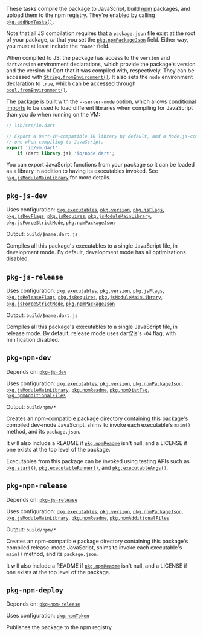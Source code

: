These tasks compile the package to JavaScript, build [npm][] packages, and
upload them to the npm registry. They're enabled by calling
[`pkg.addNpmTasks()`][].

[npm]: https://www.npmjs.com
[`pkg.addNpmTasks()`]: https://pub.dev/documentation/cli_pkg/latest/cli_pkg/addNpmTasks.html

Note that all JS compilation requires that a `package.json` file exist at the
root of your package, *or* that you set the [`pkg.npmPackageJson`][] field.
Either way, you must at least include the `"name"` field.

[`pkg.npmPackageJson`]: https://pub.dev/documentation/cli_pkg/latest/cli_pkg/npmPackageJson.html

When compiled to JS, the package has access to the `version` and `dartVersion`
environment declarations, which provide the package's version and the version of
Dart that it was compiled with, respectively. They can be accessed with
[`String.fromEnvironment()`][]. It also sets the `node` environment declaration
to `true`, which can be accessed through [`bool.fromEnvironment()`][].

[`String.fromEnvironment()`]: https://api.dartlang.org/stable/dart-core/String/String.fromEnvironment.html
[`bool.fromEnvironment()`]: https://api.dartlang.org/stable/dart-core/String/bool.fromEnvironment.html

The package is built with the `--server-mode` option, which allows [conditional
imports][] to be used to load different libraries when compiling for JavaScript
than you do when running on the VM:

[conditional imports]: https://github.com/dart-lang/site-www/issues/1569

```dart
// lib/src/io.dart

// Export a Dart-VM-compatible IO library by default, and a Node.js-compatible
// one when compiling to JavaScript.
export 'io/vm.dart' 
    if (dart.library.js) 'io/node.dart';
```

You can export JavaScript functions from your package so it can be loaded as a
library in addition to having its executables invoked. See
[`pkg.jsModuleMainLibrary`][] for more details.

[`pkg.jsModuleMainLibrary`]: https://pub.dev/documentation/cli_pkg/latest/cli_pkg/jsModuleMainLibrary.html

## `pkg-js-dev`

Uses configuration: [`pkg.executables`][], [`pkg.version`][], [`pkg.jsFlags`][],
[`pkg.jsDevFlags`][], [`pkg.jsRequires`][], [`pkg.jsModuleMainLibrary`][],
[`pkg.jsForceStrictMode`][], [`pkg.npmPackageJson`][]

[`pkg.executables`]: https://pub.dev/documentation/cli_pkg/latest/cli_pkg/executables.html
[`pkg.version`]: https://pub.dev/documentation/cli_pkg/latest/cli_pkg/version.html
[`pkg.jsFlags`]: https://pub.dev/documentation/cli_pkg/latest/cli_pkg/jsFlags.html
[`pkg.jsDevFlags`]: https://pub.dev/documentation/cli_pkg/latest/cli_pkg/jsDevFlags.html
[`pkg.jsRequires`]: https://pub.dev/documentation/cli_pkg/latest/cli_pkg/jsRequires.html
[`pkg.jsForceStrictMode`]: https://pub.dev/documentation/cli_pkg/latest/cli_pkg/jsForceStrictMode.html

Output: `build/$name.dart.js`

Compiles all this package's executables to a single JavaScript file, in
development mode. By default, development mode has all optimizations disabled.

## `pkg-js-release`

Uses configuration: [`pkg.executables`][], [`pkg.version`][], [`pkg.jsFlags`][],
[`pkg.jsReleaseFlags`][], [`pkg.jsRequires`][], [`pkg.jsModuleMainLibrary`][],
[`pkg.jsForceStrictMode`][], [`pkg.npmPackageJson`][]

[`pkg.jsReleaseFlags`]: https://pub.dev/documentation/cli_pkg/latest/cli_pkg/jsReleaseFlags.html

Output: `build/$name.dart.js`

Compiles all this package's executables to a single JavaScript file, in release
mode. By default, release mode uses dart2js's `-O4` flag, with minification
disabled.

## `pkg-npm-dev`

Depends on: [`pkg-js-dev`][]

[`pkg-js-dev`]: #pkg-js-dev

Uses configuration: [`pkg.executables`][], [`pkg.version`][], [`pkg.npmPackageJson`][], [`pkg.jsModuleMainLibrary`][], [`pkg.npmReadme`][], [`pkg.npmDistTag`][], [`pkg.npmAdditionalFiles`]

[`pkg.npmReadme`]: https://pub.dev/documentation/cli_pkg/latest/cli_pkg/npmReadme.html
[`pkg.npmDistTag`]: https://pub.dev/documentation/cli_pkg/latest/cli_pkg/npmDistTag.html
[`pkg.npmAdditionalFiles`]: https://pub.dev/documentation/cli_pkg/latest/cli_pkg/npmAdditionalFilesTag.html

Output: `build/npm/*`

Creates an npm-compatible package directory containing this package's compiled
dev-mode JavaScript, shims to invoke each executable's `main()` method, and its
`package.json`.

It will also include a README if [`pkg.npmReadme`][] isn't null, and a LICENSE
if one exists at the top level of the package.

Executables from this package can be invoked using testing APIs such as
[`pkg.start()`][], [`pkg.executableRunner()`][], and [`pkg.executableArgs()`][].

[`pkg.start()`]: https://pub.dev/documentation/cli_pkg/latest/testing/version.html
[`pkg.executableRunner()`]: https://pub.dev/documentation/cli_pkg/latest/testing/executableRunner.html
[`pkg.executableArgs()`]: https://pub.dev/documentation/cli_pkg/latest/testing/executableArgs.html

## `pkg-npm-release`

Depends on: [`pkg-js-release`][]

[`pkg-js-release`]: #pkg-js-release

Uses configuration: [`pkg.executables`][], [`pkg.version`][], [`pkg.npmPackageJson`][], [`pkg.jsModuleMainLibrary`][], [`pkg.npmReadme`][], [`pkg.npmAdditionalFiles`]

Output: `build/npm/*`

Creates an npm-compatible package directory containing this package's compiled
release-mode JavaScript, shims to invoke each executable's `main()` method, and
its `package.json`.

It will also include a README if [`pkg.npmReadme`][] isn't null, and a LICENSE
if one exists at the top level of the package.

## `pkg-npm-deploy`

Depends on: [`pkg-npm-release`][]

[`pkg-npm-release`]: #pkg-npm-release

Uses configuration: [`pkg.npmToken`][]

[`pkg.npmToken`]: https://pub.dev/documentation/cli_pkg/latest/cli_pkg/npmToken.html

Publishes the package to the npm registry.
